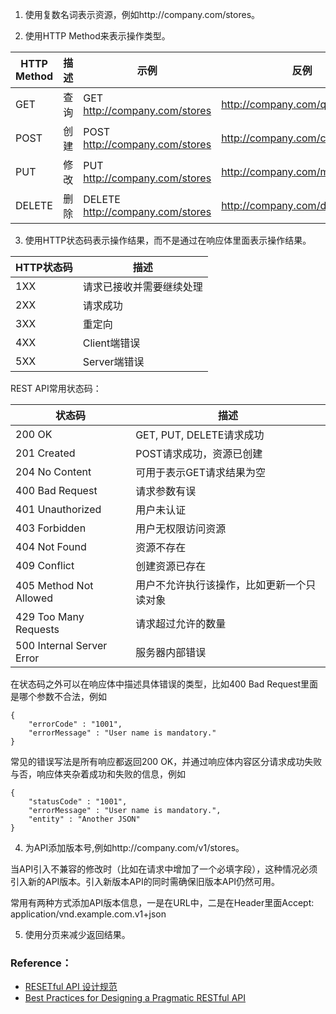 1. 使用复数名词表示资源，例如http://company.com/stores。

2. 使用HTTP Method来表示操作类型。

|  HTTP Method | 描述 | 示例 | 反例 |
| ------------ | ------------ | ------------ | ------------ |
|  GET | 查询 | GET http://company.com/stores | http://company.com/queryStores |
|  POST | 创建 | POST http://company.com/stores | http://company.com/createStores |
|  PUT | 修改 | PUT http://company.com/stores | http://company.com/modifyStores |
|  DELETE | 删除 | DELETE http://company.com/stores | http://company.com/deleteStores |

3. 使用HTTP状态码表示操作结果，而不是通过在响应体里面表示操作结果。

| HTTP状态码 | 描述  |
| ------------ | ------------ |
| 1XX  | 请求已接收并需要继续处理  |
| 2XX  | 请求成功  |
| 3XX  | 重定向  |
| 4XX  | Client端错误  |
| 5XX  | Server端错误  |

REST API常用状态码：

| 状态码  | 描述  |
| ------------ | ------------ |
| 200 OK  | GET, PUT, DELETE请求成功  |
| 201 Created  | POST请求成功，资源已创建  |
| 204 No Content  | 可用于表示GET请求结果为空  |
| 400 Bad Request  | 请求参数有误  |
| 401 Unauthorized  | 用户未认证  |
| 403 Forbidden  | 用户无权限访问资源  |
| 404 Not Found  | 资源不存在  |
| 409 Conflict  | 创建资源已存在  |
| 405 Method Not Allowed  | 用户不允许执行该操作，比如更新一个只读对象  |
| 429 Too Many Requests  | 请求超过允许的数量  |
| 500 Internal Server Error | 服务器内部错误  |

在状态码之外可以在响应体中描述具体错误的类型，比如400 Bad Request里面是哪个参数不合法，例如

    {
        "errorCode" : "1001",
        "errorMessage" : "User name is mandatory."
    }

常见的错误写法是所有响应都返回200 OK，并通过响应体内容区分请求成功失败与否，响应体夹杂着成功和失败的信息，例如

    {
        "statusCode" : "1001",
        "errorMessage" : "User name is mandatory.",
        "entity" : "Another JSON"
    }

4. 为API添加版本号,例如http://company.com/v1/stores。

当API引入不兼容的修改时（比如在请求中增加了一个必填字段），这种情况必须引入新的API版本。引入新版本API的同时需确保旧版本API仍然可用。

常用有两种方式添加API版本信息，一是在URL中，二是在Header里面Accept: application/vnd.example.com.v1+json

5. 使用分页来减少返回结果。

### Reference：
* [RESETful API 设计规范](https://godruoyi.com/posts/resetful-api-design-specifications)
* [Best Practices for Designing a Pragmatic RESTful API](http://www.vinaysahni.com/best-practices-for-a-pragmatic-restful-api)